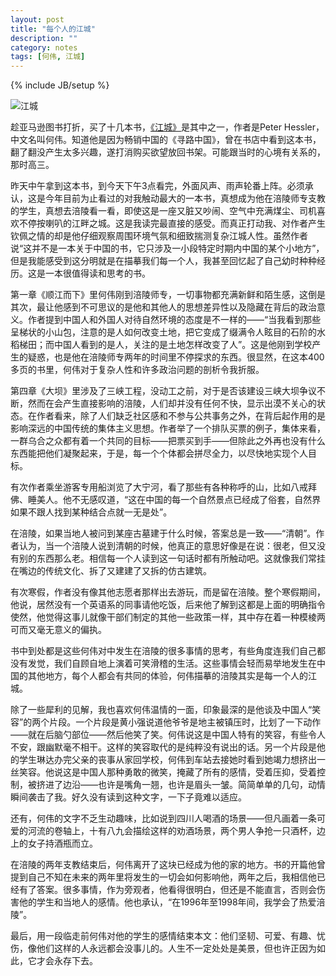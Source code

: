 ```yaml
---
layout: post
title: "每个人的江城"
description: ""
category: notes
tags: [何伟, 江城]
---
```

{% include JB/setup %}

![江城](http://img3.douban.com/lpic/s8911702.jpg)

趁亚马逊图书打折，买了十几本书，[《江城》](http://book.douban.com/subject/7060185/ "江城")是其中之一，作者是Peter Hessler，中文名叫何伟。知道他是因为畅销中国的《寻路中国》，曾在书店中看到这本书，翻了翻没产生太多兴趣，遂打消购买欲望放回书架。可能跟当时的心境有关系的，那时高三。

昨天中午拿到这本书，到今天下午3点看完，外面风声、雨声轮番上阵。必须承认，这是今年目前为止看过的对我触动最大的一本书，真想成为他在涪陵师专支教的学生，真想去涪陵看一看，即使这是一座又脏又吵闹、空气中充满煤尘、司机喜欢不停按喇叭的江畔之城。这是我读完最直接的感受。而真正打动我、对作者产生钦佩之情的却是他仔细观察周围环境气氛和细致揣测复杂江城人性。虽然作者说“这并不是一本关于中国的书，它只涉及一小段特定时期内中国的某个小地方”，但是我能感受到这分明就是在描摹我们每一个人，我甚至回忆起了自己幼时种种经历。这是一本很值得读和思考的书。

第一章《顺江而下》里何伟刚到涪陵师专，一切事物都充满新鲜和陌生感，这倒是其次，最让他感到不可思议的是他和其他人的思想差异性以及隐藏在背后的政治意义。作者提到中国人和外国人对待自然环境的态度是不一样的——“当我看到那些呈梯状的小山包，注意的是人如何改变土地，把它变成了缀满令人眩目的石阶的水稻梯田；而中国人看到的是人，关注的是土地怎样改变了人”。这是他刚到学校产生的疑惑，也是他在涪陵师专两年的时间里不停探求的东西。很显然，在这本400多页的书里，何伟对于复杂人性和许多政治问题的剖析令我折服。

第四章《大坝》里涉及了三峡工程，没动工之前，对于是否该建设三峡大坝争议不断，然而在会产生直接影响的涪陵，人们却并没有任何不快，显示出漠不关心的状态。在作者看来，除了人们缺乏社区感和不参与公共事务之外，在背后起作用的是影响深远的中国传统的集体主义思想。作者举了一个排队买票的例子，集体来看，一群乌合之众都有着一个共同的目标——把票买到手——但除此之外再也没有什么东西能把他们凝聚起来，于是，每一个个体都会拼尽全力，以尽快地实现个人目标。

有次作者乘坐游客专用船浏览了大宁河，看了那些有各种称呼的山，比如八戒拜佛、睡美人。他不无感叹道，“这在中国的每一个自然景点已经成了俗套，自然界如果不跟人找到某种结合点就一无是处”。

在涪陵，如果当地人被问到某座古墓建于什么时候，答案总是一致——“清朝”。作者认为，当一个涪陵人说到清朝的时候，他真正的意思好像是在说：很老，但又没有别的东西那么老。相信每一个人读到这一句话时都有所触动吧。这就像我们常挂在嘴边的传统文化、拆了又建建了又拆的仿古建筑。

有次寒假，作者没有像其他志愿者那样出去游玩，而是留在涪陵。整个寒假期间，他说，居然没有一个英语系的同事请他吃饭，后来他了解到这都是上面的明确指令使然，他觉得这事儿就像干部们制定的其他一些政策一样，其中存在着一种模棱两可而又毫无意义的偏执。

书中到处都是这些何伟对中发生在涪陵的很多事情的思考，有些角度连我们自己都没有发觉，我们自顾自地上演着可笑滑稽的生活。这些事情会轻而易举地发生在中国的其他地方，每个人都会有共同的体验，何伟描摹的涪陵其实是每一个人的江城。

除了一些犀利的见解，我也喜欢何伟温情的一面，印象最深的是他谈及中国人“笑容”的两个片段。一个片段是黄小强说道他爷爷是地主被镇压时，比划了一下动作——就在后脑勺部位——然后他笑了笑。何伟说这是中国人特有的笑容，有些令人不安，跟幽默毫不相干。这样的笑容取代的是纯粹没有说出的话。另一个片段是他的学生琳达办完父亲的丧事从家回学校，何伟到车站去接她时看到她竭力想挤出一丝笑容。他说这是中国人那种勇敢的微笑，掩藏了所有的感情，受着压抑，受着控制，被挤进了边沿——也许是嘴角一翘，也许是眉头一皱。简简单单的几句，动情瞬间袭击了我。好久没有读到这种文字，一下子竟难以适应。

还有，何伟的文字不乏生动趣味，比如说到四川人喝酒的场景——但凡画着一条可爱的河流的卷轴上，十有八九会描绘这样的劝酒场景，两个男人争抢一只酒杯，边上的女子持酒瓶而立。

在涪陵的两年支教结束后，何伟离开了这块已经成为他的家的地方。书的开篇他曾提到自己不知在未来的两年里将发生的一切会如何影响他，两年之后，我相信他已经有了答案。很多事情，作为旁观者，他看得很明白，但还是不能直言，否则会伤害他的学生和当地人的感情。他也承认，“在1996年至1998年间，我学会了热爱涪陵”。

最后，用一段临走前何伟对他的学生的感情结束本文：他们坚韧、可爱、有趣、忧伤，像他们这样的人永远都会没事儿的。人生不一定处处是美景，但也许正因为如此，它才会永存下去。